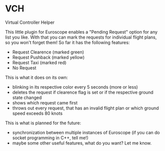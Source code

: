 # VCH
Virtual Controller Helper

This little plugin for Euroscope enables a "Pending Request" option for any list you like.
With that you can mark the requests for individual flight plans, so you won't forget them!
So far it has the following features:
- Request Clearence (marked green)
- Request Pushback (marked yellow)
- Request Taxi (marked red)
- No Request

This is what it does on its own:
- blinking in its respective color every 5 seconds (more or less)
- deletes the request if clearence flag is set or if the respective ground state changed
- shows which request came first
- throws out every request, that has an invalid flight plan or which ground speed exceeds 80 knots

This is what is planned for the future:
- synchronization between multiple instances of Euroscope (if you can do socket programming in C++, tell me!)
- maybe some other useful features, what do you want? Let me know.
